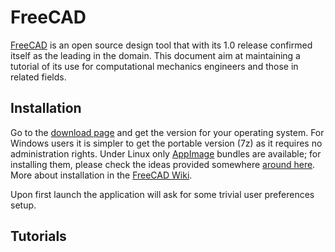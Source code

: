 # FreeCAD

[FreeCAD](https://www.freecad.org/index.php) is an open source design tool that with its 1.0 release confirmed itself as the leading in the domain. This document aim at maintaining a tutorial of its use for computational mechanics engineers and those in related fields.

## Installation

Go to the [download page](https://www.freecad.org/downloads.php) and get the version for your operating system. For Windows users it is simpler to get the portable version (7z) as it requires no administration rights. Under Linux only [AppImage](https://appimage.org/) bundles are available; for installing them, please check the ideas provided somewhere [around here](02-General-Computing-Skills.md). More about installation in the [FreeCAD Wiki](https://wiki.freecad.org/Installing_additional_components).

Upon first launch the application will ask for some trivial user preferences setup.

## Tutorials
